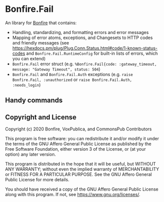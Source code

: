 # Bonfire.Fail

An library for [Bonfire](https://bonfire.cafe/) that contains:

- Handling, standardizing, and formatting errors and error messages
- Mapping of error atoms, exceptions, and Changesets to HTTP codes and friendly messages (see https://hexdocs.pm/plug/Plug.Conn.Status.html#code/1-known-status-codes and `Bonfire.Fail.RuntimeConfig` for built-in lists of errors, which you can extend)
- `Bonfire.Fail` error struct (e.g. `%Bonfire.Fail{code: :gateway_timeout, message: "Gateway Timeout", status: 504`)
- `Bonfire.Fail` and `Bonfire.Fail.Auth` exceptions (e.g. `raise Bonfire.Fail, :unauthorized` or `raise Bonfire.Fail.Auth, :needs_login`)

## Handy commands

## Copyright and License

Copyright (c) 2020 Bonfire, VoxPublica, and CommonsPub Contributors

This program is free software: you can redistribute it and/or modify
it under the terms of the GNU Affero General Public License as
published by the Free Software Foundation, either version 3 of the
License, or (at your option) any later version.

This program is distributed in the hope that it will be useful, but
WITHOUT ANY WARRANTY; without even the implied warranty of
MERCHANTABILITY or FITNESS FOR A PARTICULAR PURPOSE.  See the GNU
Affero General Public License for more details.

You should have received a copy of the GNU Affero General Public
License along with this program.  If not, see <https://www.gnu.org/licenses/>.
